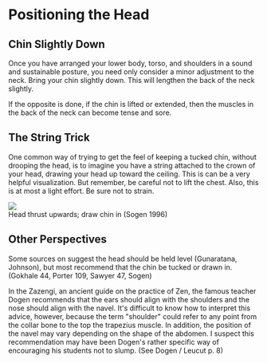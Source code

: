 
# Positioning the Head

## Chin Slightly Down

Once you have arranged your lower body, torso, and shoulders in a sound and sustainable posture, you need only consider a minor adjustment to the neck. Bring your chin slightly down. This will lengthen the back of the neck slightly. 

If the opposite is done, if the chin is lifted or extended, then the muscles in the back of the neck can become tense and sore.

## The String Trick

One common way of trying to get the feel of keeping a tucked chin, without drooping the head, is to imagine you have a string attached to the crown of your head, drawing your head up toward the ceiling. This is can be a very helpful visualization. But remember, be careful not to lift the chest. Also, this is at most a light effort. Be sure not to strain.

<div class="center-image"><img src="/images/posture-diagram-cropped-and-scaled.png" class="page-standard img-responsive"></div>
<div class="caption">Head thrust upwards; draw chin in (Sogen 1996)</div>

## Other Perspectives

Some sources on suggest the head should be held level (Gunaratana, Johnson), but most recommend that the chin be tucked or drawn in. (Gokhale 44, Porter 109, Sawyer 47, Sogen)

In the Zazengi, an ancient guide on the practice of Zen, the famous teacher Dogen recommends that the ears should align with the shoulders and the nose should align with the navel. It's difficult to know how to interpret this advice, however, because the term "shoulder" could refer to any point from the collar bone to the top the trapezius muscle. In addition, the position of the navel may vary depending on the shape of the abdomen. I suspect this recommendation may have been Dogen's rather specific way of encouraging his students not to slump. (See Dogen / Leucut p. 8)

